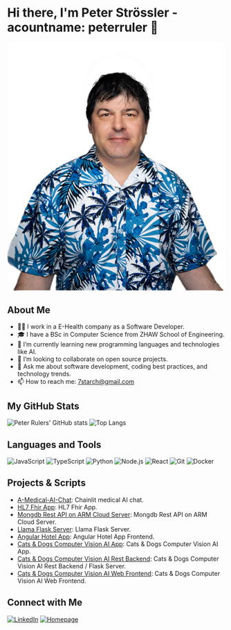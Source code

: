 # Hi there, I'm Peter Strössler - acountname: peterruler 👋

![Welcome Banner](hero-image.png)

## About Me
- 👨‍💻 I work in a E-Health company as a Software Developer.
- 🎓 I have a BSc in Computer Science from ZHAW School of Engineering.
- 🌱 I’m currently learning new programming languages and technologies like AI.
- 👯 I’m looking to collaborate on open source projects.
- 💬 Ask me about software development, coding best practices, and technology trends.
- 📫 How to reach me: [7starch@gmail.com](mailto:7starch@gmail.com)

## My GitHub Stats
![Peter Rulers' GitHub stats](https://github-readme-stats.vercel.app/api?username=peterruler&show_icons=true&theme=radical)
![Top Langs](https://github-readme-stats.vercel.app/api/top-langs/?username=peterruler&layout=compact&theme=radical)

## Languages and Tools
![JavaScript](https://img.shields.io/badge/-JavaScript-black?style=flat-square&logo=javascript)
![TypeScript](https://img.shields.io/badge/-TypeScript-black?style=flat-square&logo=typescript)
![Python](https://img.shields.io/badge/-Python-black?style=flat-square&logo=python)
![Node.js](https://img.shields.io/badge/-Node.js-black?style=flat-square&logo=node.js)
![React](https://img.shields.io/badge/-React-black?style=flat-square&logo=react)
![Git](https://img.shields.io/badge/-Git-black?style=flat-square&logo=git)
![Docker](https://img.shields.io/badge/-Docker-black?style=flat-square&logo=docker)

## Projects & Scripts
- [A-Medical-AI-Chat](https://github.com/peterruler/A-Medical-AI-Chat): Chainlit medical AI chat.
- [HL7 Fhir App](https://github.com/peterruler/reactjs-hapifhir): HL7 Fhir App.
- [Mongdb Rest API on ARM Cloud Server](https://github.com/peterruler/mongo-arm): Mongdb Rest API on ARM Cloud Server.
- [Llama Flask Server](https://github.com/peterruler/llama-server): Llama Flask Server.
- [Angular Hotel App](https://github.com/peterruler/hotel-app): Angular Hotel App Frontend.
- [Cats & Dogs Computer Vision AI App](https://github.com/peterruler/react-native-frontend): Cats & Dogs Computer Vision AI App.
- [Cats & Dogs Computer Vision AI Rest Backend](https://github.com/peterruler/flask-backend): Cats & Dogs Computer Vision AI Rest Backend / Flask Server.
- [Cats & Dogs Computer Vision AI Web Frontend](https://github.com/peterruler/react-webapp-frontend): Cats & Dogs Computer Vision AI Web Frontend.

## Connect with Me
[![LinkedIn](https://img.shields.io/badge/-LinkedIn-blue?style=flat-square&logo=linkedin)](https://www.linkedin.com/in/peter-str%C3%B6ssler-364187117/)
[![Homepage](https://img.shields.io/badge/-Homepage-black?style=flat-square&logo=google-chrome)](https://www.peterstroessler.com)